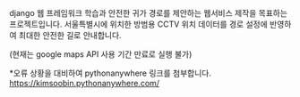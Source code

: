 django 웹 프레임워크 학습과 안전한 귀가 경로를 제안하는 웹서비스 제작을 목표하는 프로젝트입니다.
서울특별시에 위치한 방범용 CCTV 위치 데이터를 경로 설정에 반영하여 최대한 안전한 길로 안내합니다.

(현재는 google maps API 사용 기간 만료로 실행 불가)

*오류 상황을 대비하여 pythonanywhere 링크를 첨부합니다.
https://kimsoobin.pythonanywhere.com/
